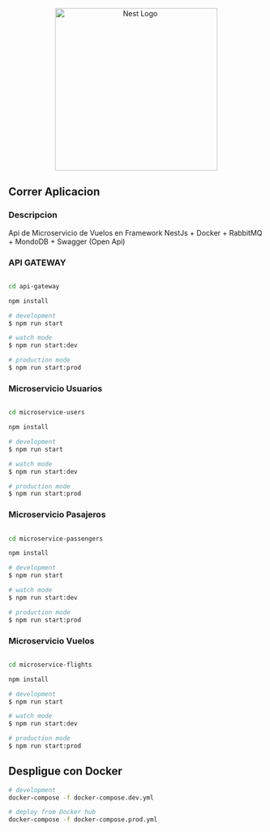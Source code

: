 <p align="center">
  <a href="http://nestjs.com/" target="blank"><img src="https://nestjs.com/img/logo_text.svg" width="320" alt="Nest Logo" /></a>
</p>

## Correr Aplicacion

### Descripcion
Api de Microservicio de Vuelos en Framework NestJs + Docker + RabbitMQ + MondoDB + Swagger (Open Api)
### API GATEWAY

```bash

cd api-gateway

npm install 

# development
$ npm run start

# watch mode
$ npm run start:dev

# production mode
$ npm run start:prod
```

### Microservicio Usuarios

```bash

cd microservice-users

npm install 

# development
$ npm run start

# watch mode
$ npm run start:dev

# production mode
$ npm run start:prod
```

### Microservicio Pasajeros

```bash

cd microservice-passengers

npm install 

# development
$ npm run start

# watch mode
$ npm run start:dev

# production mode
$ npm run start:prod
```

### Microservicio Vuelos

```bash

cd microservice-flights

npm install 

# development
$ npm run start

# watch mode
$ npm run start:dev

# production mode
$ npm run start:prod
```
## Despligue con Docker

```bash
# development
docker-compose -f docker-compose.dev.yml

# deploy from Docker hub
docker-compose -f docker-compose.prod.yml
```
